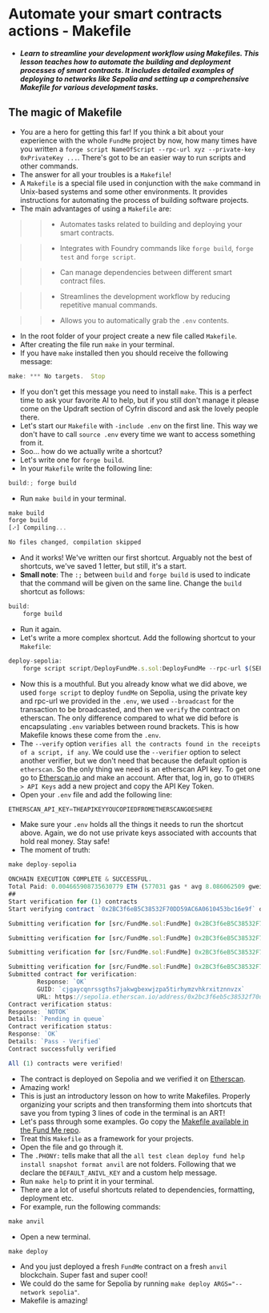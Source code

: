 # Automate your smart contracts actions - Makefile
- ***Learn to streamline your development workflow using Makefiles. This lesson teaches how to automate the building and deployment processes of smart contracts. It includes detailed examples of deploying to networks like Sepolia and setting up a comprehensive Makefile for various development tasks.***

## The magic of Makefile
- You are a hero for getting this far! If you think a bit about your experience with the whole `FundMe` project by now, how many times have you written a `forge script NameOfScript --rpc-url xyz --private-key 0xPrivateKey ...`. There's got to be an easier way to run scripts and other commands.
- The answer for all your troubles is a `Makefile`!
- A `Makefile` is a special file used in conjunction with the `make` command in Unix-based systems and some other environments. It provides instructions for automating the process of building software projects.
- The main advantages of using a `Makefile` are:

>> * Automates tasks related to building and deploying your smart contracts.

>> * Integrates with Foundry commands like `forge build`, `forge test` and `forge script`.

>> * Can manage dependencies between different smart contract files.

>> * Streamlines the development workflow by reducing repetitive manual commands.

>> * Allows you to automatically grab the `.env` contents.

- In the root folder of your project create a new file called `Makefile`.
- After creating the file run `make` in your terminal.
- If you have `make` installed then you should receive the following message:

```javascript
make: *** No targets.  Stop
```

- If you don't get this message you need to install `make`. This is a perfect time to ask your favorite AI to help, but if you still don't manage it please come on the Updraft section of Cyfrin discord and ask the lovely people there.
- Let's start our `Makefile` with `-include .env` on the first line. This way we don't have to call `source .env` every time we want to access something from it.
- Soo... how do we actually write a shortcut?
- Let's write one for `forge build`.
- In your `Makefile` write the following line:

```javascript
build:; forge build
```

- Run `make build` in your terminal.

```javascript
make build
forge build
[⠔] Compiling...

No files changed, compilation skipped
```

- And it works! We've written our first shortcut. Arguably not the best of shortcuts, we've saved 1 letter, but still, it's a start.
- **Small note**: The `:;` between `build` and `forge build` is used to indicate that the command will be given on the same line. Change the `build` shortcut as follows:

```javascript
build:
	forge build
```

- Run it again.
- Let's write a more complex shortcut. Add the following shortcut to your `Makefile`:
```javascript
deploy-sepolia:
	forge script script/DeployFundMe.s.sol:DeployFundMe --rpc-url $(SEPOLIA_RPC_URL) --private-key $(SEPOLIA_PRIVATE_KEY) --broadcast --verify --etherscan-api-key $(ETHERSCAN_API_KEY) -vvvv
```

- Now this is a mouthful. But you already know what we did above, we used `forge script` to deploy `fundMe` on Sepolia, using the private key and rpc-url we provided in the `.env`, we used `--broadcast` for the transaction to be broadcasted, and then we `verify` the contract on etherscan. The only difference compared to what we did before is encapsulating `.env` variables between round brackets. This is how Makefile knows these come from the `.env`.
- The `--verify` option `verifies all the contracts found in the receipts of a script, if any`. We could use the `--verifier` option to select another verifier, but we don't need that because the default option is `etherscan`. So the only thing we need is an etherscan API key. To get one go to [Etherscan.io](https://etherscan.io/register) and make an account. After that, log in, go to `OTHERS > API Keys` add a new project and copy the API Key Token.
- Open your `.env` file and add the following line:

```javascript
ETHERSCAN_API_KEY=THEAPIKEYYOUCOPIEDFROMETHERSCANGOESHERE
```
- Make sure your `.env` holds all the things it needs to run the shortcut above. Again, we do not use private keys associated with accounts that hold real money. Stay safe!
- The moment of truth:

```javascript
make deploy-sepolia
```

```javascript
ONCHAIN EXECUTION COMPLETE & SUCCESSFUL.
Total Paid: 0.004665908735630779 ETH (577031 gas * avg 8.086062509 gwei)
##
Start verification for (1) contracts
Start verifying contract `0x2BC3f6eB5C38532F70DD59AC6A0610453bc16e9f` deployed on sepolia

Submitting verification for [src/FundMe.sol:FundMe] 0x2BC3f6eB5C38532F70DD59AC6A0610453bc16e9f.

Submitting verification for [src/FundMe.sol:FundMe] 0x2BC3f6eB5C38532F70DD59AC6A0610453bc16e9f.

Submitting verification for [src/FundMe.sol:FundMe] 0x2BC3f6eB5C38532F70DD59AC6A0610453bc16e9f.

Submitting verification for [src/FundMe.sol:FundMe] 0x2BC3f6eB5C38532F70DD59AC6A0610453bc16e9f.
Submitted contract for verification:
        Response: `OK`
        GUID: `cjgaycqnrssgths7jakwgbexwjzpa5tirhymzvhkrxitznnvzx`
        URL: https://sepolia.etherscan.io/address/0x2bc3f6eb5c38532f70dd59ac6a0610453bc16e9f
Contract verification status:
Response: `NOTOK`
Details: `Pending in queue`
Contract verification status:
Response: `OK`
Details: `Pass - Verified`
Contract successfully verified

All (1) contracts were verified!
```

- The contract is deployed on Sepolia and we verified it on [Etherscan](https://sepolia.etherscan.io/address/0x2bc3f6eb5c38532f70dd59ac6a0610453bc16e9f).
- Amazing work!
- This is just an introductory lesson on how to write Makefiles. Properly organizing your scripts and then transforming them into shortcuts that save you from typing 3 lines of code in the terminal is an ART!
- Let's pass through some examples. Go copy the [Makefile available in the Fund Me repo](https://github.com/Cyfrin/foundry-fund-me-f23/blob/main/Makefile).
- Treat this `Makefile` as a framework for your projects.
- Open the file and go through it.
- The `.PHONY:` tells make that all the `all test clean deploy fund help install snapshot format anvil` are not folders. Following that we declare the `DEFAULT_ANIVL_KEY` and a custom help message.
- Run `make help` to print it in your terminal.
- There are a lot of useful shortcuts related to dependencies, formatting, deployment etc.
- For example, run the following commands:

```javascript
make anvil
```

- Open a new terminal.

```javascript
make deploy
```

- And you just deployed a fresh `FundMe` contract on a fresh `anvil` blockchain. Super fast and super cool!
- We could do the same for Sepolia by running `make deploy ARGS="--network sepolia"`.
- Makefile is amazing!
